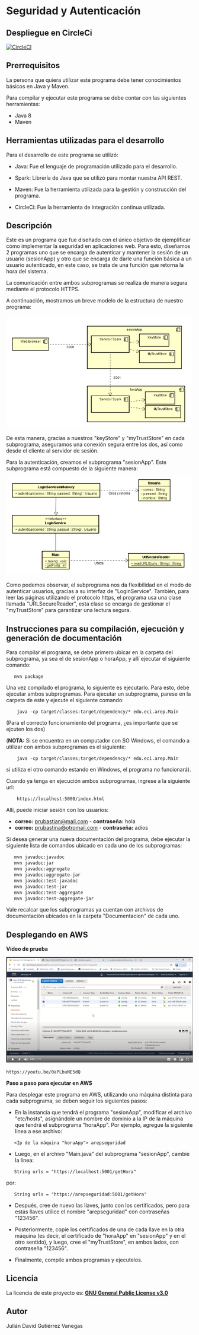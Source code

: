# Seguridad y Autenticación


## Despliegue en CircleCi

[![CircleCI](https://circleci.com/gh/JulianGutierritos/AREP-LAB6.svg?style=svg)](https://app.circleci.com/pipelines/github/JulianGutierritos/AREP-LAB6)

## Prerrequisitos ##

La persona que quiera utilizar este programa debe tener conocimientos básicos en Java y Maven.

Para compilar y ejecutar este programa se debe contar con las siguientes herramientas: 

- Java 8
- Maven 


## Herramientas utilizadas para el desarrollo ##

Para el desarrollo de este programa se utilizó: 

- Java: Fue el lenguaje de programación utilizado para el desarrollo.

- Spark: Librería de Java que se utilizó para montar nuestra API REST.

- Maven: Fue la herramienta utilizada para la gestión y construcción del programa.

- CircleCi: Fue la herramienta de integración continua utilizada.

## Descripción ## 

Este es un programa que fue diseñado con el único objetivo de ejemplificar cómo implementar la seguridad en aplicaciones web. Para esto, diseñamos 2 programas uno que se encarga de autenticar y mantener la sesión de un usuario (sesionApp) y otro que se encarga de darle una función básica a un usuario autenticado, en este caso, se trata de una función que retorna la hora del sistema.

La comunicación entre ambos subprogramas se realiza de manera segura mediante el protocolo HTTPS. 

A continuación, mostramos un breve modelo de la estructura de nuestro programa: 

![](images/componentes.PNG)

De esta manera, gracias a nuestros "keyStore" y "myTrustStore" en cada subprograma, aseguramos una conexión segura entre los dos, así como desde el cliente al servidor de sesión.

Para la autenticación, creamos el subprograma "sesionApp". Este subprograma está compuesto de la siguiente manera:

![](images/modelo.PNG)

Como podemos observar, el subprograma nos da flexibilidad en el modo de autenticar usuarios, gracias a su interfaz de "LoginService". También, para leer las páginas utilizando el protocolo https, el programa usa una clase llamada "URLSecureReader", esta clase se encarga de gestionar el "myTrustStore" para garantizar una lectura segura.

## Instrucciones para su compilación, ejecución y generación de documentación ##

Para compilar el programa, se debe primero ubicar en la carpeta del subprograma, ya sea el de sesionApp o horaApp, y allí ejecutar el siguiente comando:

```
   mvn package 
```

Una vez compilado el programa, lo siguiente es ejecutarlo. Para esto, debe ejecutar ambos subprogramas. Para ejecutar un subprograma, parese en la carpeta de este y ejecute el siguiente comando:

```
	java -cp target/classes:target/dependency/* edu.eci.arep.Main
```
(Para el correcto funcionamiento del programa, ¿es importante que se ejcuten los dos)

 
(**NOTA:** Si se encuentra en un computador con SO Windows, el comando a utilizar con ambos subprogramas es el siguiente:

```
	java -cp target/classes;target/dependency/* edu.eci.arep.Main
```

si utiliza el otro comando estando en Windows, el programa no funcionará). 

Cuando ya tenga en ejecución ambos subprogramas, ingrese a la siguiente url: 

```
	https://localhost:5000/index.html
```

Allí, puede iniciar sesión con los usuarios: 

- **correo:** prubastian@mail.com - **contraseña:** hola
- **correo:** prubastina@otromail.com - **contraseña:** adios
 

Si desea generar una nueva documentación del programa, debe ejecutar la siguiente lista de comandos ubicado en cada uno de los subprogramas:

```
   mvn javadoc:javadoc
   mvn javadoc:jar
   mvn javadoc:aggregate
   mvn javadoc:aggregate-jar
   mvn javadoc:test-javadoc
   mvn javadoc:test-jar
   mvn javadoc:test-aggregate
   mvn javadoc:test-aggregate-jar
```

Vale recalcar que los subprogramas ya cuentan con archivos de documentación ubicados en la carpeta "Documentacion" de cada uno.

## Desplegando en AWS ## 

**Vídeo de prueba**

[![Video](images/video.PNG)](https://youtu.be/0aPLbuNE5dQ)

```
https://youtu.be/0aPLbuNE5dQ
```

**Paso a paso para ejecutar en AWS**

Para desplegar este programa en AWS, utilizando una máquina distinta para cada subprograma, se deben seguir los siguientes pasos: 

- En la instancia que tendrá el programa "sesionApp", modificar el archivo "etc/hosts", asignándole un nombre de dominio a la IP de la máquina que tendrá el subprograma "horaApp". Por ejemplo, agregue la siguiente linea a ese archivo: 

```
   <Ip de la máquina "horaApp"> arepseguridad
```

- Luego, en el archivo "Main.java" del subprograma "sesionApp", cambie la linea: 

```
   String urls = "https://localhost:5001/getHora"
```

por: 

```
   String urls = "https://arepseguridad:5001/getHora"
```

- Después, cree de nuevo las llaves, junto con los certificados, pero para estas llaves utilice el nombre "arepseguridad" con contraseñas "123456".

- Posteriormente, copie los certificados de una de cada llave en la otra máquina (es decir, el certificado de "horaApp" en "sesionApp" y en el otro sentido), y luego, cree el "myTrustStore", en ambos lados, con contraseña "123456". 

- Finalmente, compile ambos programas y ejecutelos.


## Licencia ## 

La licencia de este proyecto es: [**GNU General Public License v3.0**](LICENSE)

## Autor ##

Julián David Gutiérrez Vanegas
